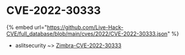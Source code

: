 # CVE-2022-30333
{% embed url="https://github.com/Live-Hack-CVE/full_database/blob/main/cves/2022/CVE-2022-30333.json" %}

* aslitsecurity ~> [Zimbra-CVE-2022-30333](https://www.alice-snow.ru/2022/database/cve-2022-30333/zimbra-cve-2022-30333-aslitsecurity)